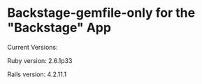 # Backstage-gemfile-only for the "Backstage" App

Current Versions:

Ruby version: 2.6.1p33 

Rails version: 4.2.11.1
